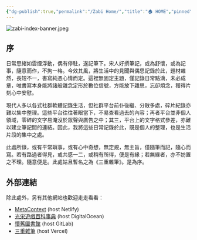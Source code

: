 ```yaml
---
{"dg-publish":true,"permalink":"/Zabi Home/","title":"🏠 HOME","pinned":true,"tags":["gardenEntry"],"noteIcon":"","created":"2023-09-06T18:28:55.464+08:00","updated":"2024-10-14T13:17:30.184+08:00"}
---
```



![zabi-index-banner.jpeg](/img/user/assets/images/zabi-index-banner.jpeg)

## 序

日常思緒如雲煙浮動，偶有停駐，遂記筆下。宋人好撰筆記，或為舒懷，或為記事，隨意而作，不拘一格。今效其風，將生活中的見聞與偶思記錄於此，題材雜然，長短不一，書寫純憑心情而定。這裡無固定主題，僅記錄日常點滴，未必成章，唯書寫本身能將諸般雜念定形於數位信號，方能放下雜思，忘卻煩念，獲得片刻心中安慰。

現代人多以各式社群軟體記錄生活，但社群平台前仆後繼、分散多處，碎片紀錄亦難以集中整理。這些平台往往著眼當下，不易查看過去的內容；再者平台並非個人領域，零碎的文字易淹沒於眾聲與廣告之中；其三，平台上的文字格式參差，亦難以建立筆記間的連結。因此，我將這些日常記錄於此，既是個人的整理，也是生活片段的集中之處。

此處所錄，或有平常瑣事，或有心中奇想，無定規，無主旨，僅隨筆而記，隨心而寫。若有路過者得見，或共感一二，或稍有所得，便是有緣；若無緣者，亦不妨置之不理。隨意便是。此處姑且暫名之為《三重雜筆》。是為序。

## 外部連結

除此處外，另有其他網站也歡迎走走看看：

- [MetaContext](https://www.tzengyuxio.me) (host Netlify)
- [光栄遊戲百科事典](https://koei-wiki.tzengyuxio.me) (host DigitalOcean)
- [懷舊圖書館](https://nostalibrary.tzengyuxio.me) (host GitLab)
- [三重雜筆](https://zabi.tzengyuxio.me) (host Vercel)
